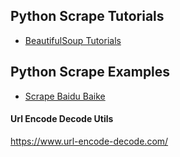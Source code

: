 ## Python Scrape Tutorials

- [BeautifulSoup Tutorials](beautiful_soup)

## Python Scrape Examples

- [Scrape Baidu Baike](scrape_baidu_baike)

#### Url Encode Decode Utils
https://www.url-encode-decode.com/